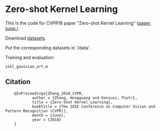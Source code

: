# Zero-shot Kernel Learning
This is the code for CVPR18 paper "Zero-shot Kernel Learning" ([paper](http://openaccess.thecvf.com/content_cvpr_2018/papers/Zhang_Zero-Shot_Kernel_Learning_CVPR_2018_paper.pdf), [supp.](http://openaccess.thecvf.com/content_cvpr_2018/Supplemental/3242-supp.pdf)).

Download [datasets](http://datasets.d2.mpi-inf.mpg.de/xian/xlsa17.zip). 

Put the corresponding datasets in '/data'.

Training and evaluation:
```
zskl_gaussian_ort.m
```
## Citation
        @InProceedings{Zhang_2018_CVPR,
                author = {Zhang, Hongguang and Koniusz, Piotr},
                title = {Zero-Shot Kernel Learning},
                booktitle = {The IEEE Conference on Computer Vision and Pattern Recognition (CVPR)},
                month = {June},
                year = {2018}
        }
